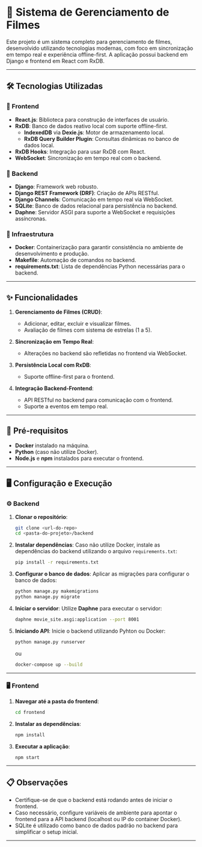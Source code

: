 # 🎥 Sistema de Gerenciamento de Filmes

Este projeto é um sistema completo para gerenciamento de filmes, desenvolvido utilizando tecnologias modernas, com foco em sincronização em tempo real e experiência offline-first. A aplicação possui backend em Django e frontend em React com RxDB.

---

## 🛠 Tecnologias Utilizadas

### 🔹 Frontend
- **React.js**: Biblioteca para construção de interfaces de usuário.
- **RxDB**: Banco de dados reativo local com suporte offline-first.
  - **IndexedDB** via **Dexie.js**: Motor de armazenamento local.
  - **RxDB Query Builder Plugin**: Consultas dinâmicas no banco de dados local.
- **RxDB Hooks**: Integração para usar RxDB com React.
- **WebSocket**: Sincronização em tempo real com o backend.

### 🔹 Backend
- **Django**: Framework web robusto.
- **Django REST Framework (DRF)**: Criação de APIs RESTful.
- **Django Channels**: Comunicação em tempo real via WebSocket.
- **SQLite**: Banco de dados relacional para persistência no backend.
- **Daphne**: Servidor ASGI para suporte a WebSocket e requisições assíncronas.

### 🔹 Infraestrutura
- **Docker**: Containerização para garantir consistência no ambiente de desenvolvimento e produção.
- **Makefile**: Automação de comandos no backend.
- **requirements.txt**: Lista de dependências Python necessárias para o backend.

---

## ✨ Funcionalidades

1. **Gerenciamento de Filmes (CRUD)**:
   - Adicionar, editar, excluir e visualizar filmes.
   - Avaliação de filmes com sistema de estrelas (1 a 5).

2. **Sincronização em Tempo Real**:
   - Alterações no backend são refletidas no frontend via WebSocket.

3. **Persistência Local com RxDB**:
   - Suporte offline-first para o frontend.

4. **Integração Backend-Frontend**:
   - API RESTful no backend para comunicação com o frontend.
   - Suporte a eventos em tempo real.

---

## 🚀 Pré-requisitos

- **Docker** instalado na máquina.
- **Python** (caso não utilize Docker).
- **Node.js** e **npm** instalados para executar o frontend.

---

## 🖥 Configuração e Execução

### ⚙️ Backend

1. **Clonar o repositório**:
   ```bash
   git clone <url-do-repo>
   cd <pasta-do-projeto>/backend
   ```

2. **Instalar dependências**:
   Caso não utilize Docker, instale as dependências do backend utilizando o arquivo `requirements.txt`:
   ```bash
   pip install -r requirements.txt
   ```

3. **Configurar o banco de dados**:
   Aplicar as migrações para configurar o banco de dados:
   ```bash
   python manage.py makemigrations
   python manage.py migrate
   ```

4. **Iniciar o servidor**:
   Utilize **Daphne** para executar o servidor:
   ```bash
   daphne movie_site.asgi:application --port 8001
   ```

5. **Iniciando API**:
   Inicie o backend utilizando Pyhton ou Docker:
   ```bash
   python manage.py runserver
   ```
   ou
   ```bash
   docker-compose up --build
   ```

---

### 🖥 Frontend

1. **Navegar até a pasta do frontend**:
   ```bash
   cd frontend
   ```

2. **Instalar as dependências**:
   ```bash
   npm install
   ```

3. **Executar a aplicação**:
   ```bash
   npm start
   ```

---

## 📋 Observações

- Certifique-se de que o backend está rodando antes de iniciar o frontend.
- Caso necessário, configure variáveis de ambiente para apontar o frontend para a API backend (localhost ou IP do container Docker).
- SQLite é utilizado como banco de dados padrão no backend para simplificar o setup inicial.

---
